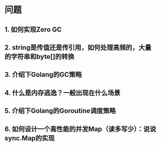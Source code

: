 # 问题

## 1. 如何实现Zero GC

## 2. string是传值还是传引用，如何处理高频的，大量的字符串和byte[]的转换

## 3. 介绍下Golang的GC策略

## 4. 什么是内存逃逸？一般出现在什么场景

## 5. 介绍下Golang的Goroutine调度策略

## 6. 如何设计一个高性能的并发Map（读多写少）：说说sync.Map的实现
